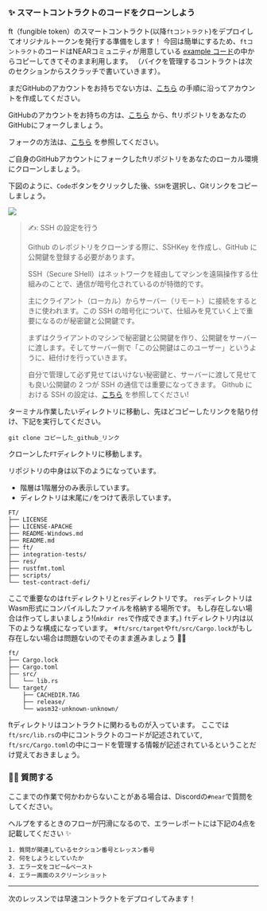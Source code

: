 ### ✨ スマートコントラクトのコードをクローンしよう

ft（fungible token）のスマートコントラクト(以降`ftコントラクト`)をデプロイしてオリジナルトークンを発行する準備をします！
今回は簡単にするため、`ftコントラクト`のコードはNEARコミュニティが用意している [example コード](https://github.com/near-examples)の中からコピーしてきてそのまま利用します。
（バイクを管理するコントラクトは次のセクションからスクラッチで書いていきます）。

まだGitHubのアカウントをお持ちでない方は、[こちら](https://qiita.com/okumurakengo/items/848f7177765cf25fcde0) の手順に沿ってアカウントを作成してください。

GitHubのアカウントをお持ちの方は、[こちら](https://github.com/near-examples/FT) から、ftリポジトリをあなたのGitHubにフォークしましょう。

フォークの方法は、[こちら](https://docs.github.com/ja/get-started/quickstart/fork-a-repo) を参照してください。

ご自身のGitHubアカウントにフォークしたftリポジトリをあなたのローカル環境にクローンしましょう。

下図のように、`Code`ボタンをクリックした後、`SSH`を選択し、Gitリンクをコピーしましょう。

![](/public/images/NEAR-BikeShare/section-1/1_1_1.png)

> ✍️: SSH の設定を行う
>
> Github のレポジトリをクローンする際に、SSHKey を作成し、GitHub に公開鍵を登録する必要があります。
>
> SSH（Secure SHell）はネットワークを経由してマシンを遠隔操作する仕組みのことで、通信が暗号化されているのが特徴的です。
>
> 主にクライアント（ローカル）からサーバー（リモート）に接続をするときに使われます。この SSH の暗号化について、仕組みを見ていく上で重要になるのが秘密鍵と公開鍵です。
>
> まずはクライアントのマシンで秘密鍵と公開鍵を作り、公開鍵をサーバーに渡します。そしてサーバー側で「この公開鍵はこのユーザー」というように、紐付けを行っていきます。
>
> 自分で管理して必ず見せてはいけない秘密鍵と、サーバーに渡して見せても良い公開鍵の 2 つが SSH の通信では重要になってきます。
> Github における SSH の設定は、[こちら](https://docs.github.com/ja/authentication/connecting-to-github-with-ssh) を参照してください!

ターミナル作業したいディレクトリに移動し、先ほどコピーしたリンクを貼り付け、下記を実行してください。

```
git clone コピーした_github_リンク
```

クローンした`FT`ディレクトリに移動します。

リポジトリの中身は以下のようになっています。

- 階層は1階層分のみ表示しています。
- ディレクトリは末尾に`/`をつけて表示しています。

```
FT/
├── LICENSE
├── LICENSE-APACHE
├── README-Windows.md
├── README.md
├── ft/
├── integration-tests/
├── res/
├── rustfmt.toml
├── scripts/
└── test-contract-defi/
```

ここで重要なのは`ft`ディレクトリと`res`ディレクトリです。
`res`ディレクトリはWasm形式にコンパイルしたファイルを格納する場所です。
もし存在しない場合は作ってしまいましょう!(`mkdir res`で作成できます。)
`ft`ディレクトリ内は以下のような構成になっています。
※`ft/src/target`や`ft/src/Cargo.lock`がもし存在しない場合は問題ないのでそのまま進みましょう 🙆‍♂️

```
ft/
├── Cargo.lock
├── Cargo.toml
├── src/
│   └── lib.rs
└── target/
    ├── CACHEDIR.TAG
    ├── release/
    └── wasm32-unknown-unknown/
```

ftディレクトリはコントラクトに関わるものが入っています。
ここでは`ft/src/lib.rs`の中にコントラクトのコードが記述されていて,
`ft/src/Cargo.toml`の中にコードを管理する情報が記述されているということだけ覚えておきましょう。

### 🙋‍♂️ 質問する

ここまでの作業で何かわからないことがある場合は、Discordの`#near`で質問をしてください。

ヘルプをするときのフローが円滑になるので、エラーレポートには下記の4点を記載してください ✨

```
1. 質問が関連しているセクション番号とレッスン番号
2. 何をしようとしていたか
3. エラー文をコピー&ペースト
4. エラー画面のスクリーンショット
```

---

次のレッスンでは早速コントラクトをデプロイしてみます！
